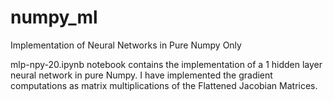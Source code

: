 # numpy_ml
Implementation of Neural Networks in Pure Numpy Only

mlp-npy-20.ipynb notebook contains the implementation of a 1 hidden layer neural network in pure Numpy. I have implemented the gradient computations as matrix multiplications of the Flattened Jacobian Matrices.
